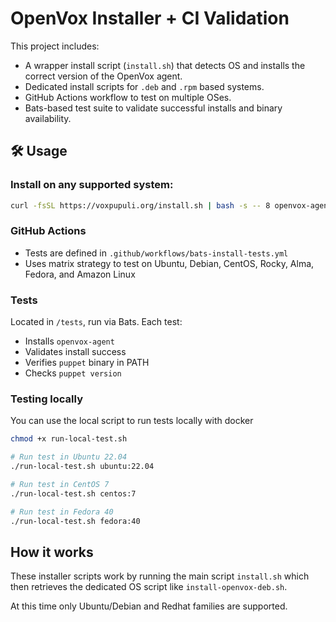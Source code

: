 # OpenVox Installer + CI Validation

This project includes:

- A wrapper install script (`install.sh`) that detects OS and installs the correct version of the OpenVox agent.
- Dedicated install scripts for `.deb` and `.rpm` based systems.
- GitHub Actions workflow to test on multiple OSes.
- Bats-based test suite to validate successful installs and binary availability.

## 🛠 Usage

### Install on any supported system:
```bash
curl -fsSL https://voxpupuli.org/install.sh | bash -s -- 8 openvox-agent
```

### GitHub Actions
- Tests are defined in `.github/workflows/bats-install-tests.yml`
- Uses matrix strategy to test on Ubuntu, Debian, CentOS, Rocky, Alma, Fedora, and Amazon Linux

### Tests
Located in `/tests`, run via Bats.
Each test:
- Installs `openvox-agent`
- Validates install success
- Verifies `puppet` binary in PATH
- Checks `puppet version`


### Testing locally
You can use the local script to run tests locally with docker

```bash
chmod +x run-local-test.sh

# Run test in Ubuntu 22.04
./run-local-test.sh ubuntu:22.04

# Run test in CentOS 7
./run-local-test.sh centos:7

# Run test in Fedora 40
./run-local-test.sh fedora:40
```

## How it works
These installer scripts work by running the main script `install.sh` which then retrieves the dedicated OS script like `install-openvox-deb.sh`.

At this time only Ubuntu/Debian and Redhat families are supported.
